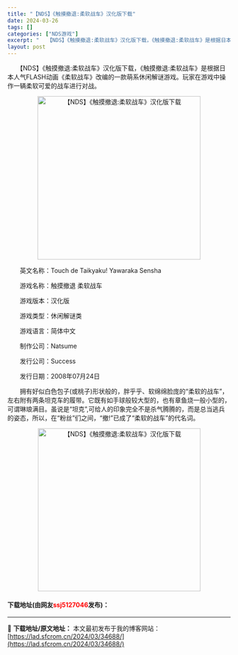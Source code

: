 ```yaml
---
title: "【NDS】《触摸撤退:柔软战车》汉化版下载"
date: 2024-03-26
tags: []
categories: ["NDS游戏"]
excerpt: "　　【NDS】《触摸撤退:柔软战车》汉化版下载，《触摸撤退:柔软战车》是根据日本人气FLASH动画《柔软战车》改编的一款萌系休闲解谜游戏。玩家在游戏中操作一辆柔软可爱的战车进行对战。 　　英文名称：Touch de Taikyaku! Yawaraka Sensha 　　游戏名称：触摸撤退 柔软战车&hellip;"
layout: post
---
```


 <p>　　【NDS】《触摸撤退:柔软战车》汉化版下载，《触摸撤退:柔软战车》是根据日本人气FLASH动画《柔软战车》改编的一款萌系休闲解谜游戏。玩家在游戏中操作一辆柔软可爱的战车进行对战。</p> <p align="center"><img align="" border="0" src="https://lad.sfcrom.cn/wp-content/uploads/2024/03/20240326_6602293d53ad2.png" width="368" alt="【NDS】《触摸撤退:柔软战车》汉化版下载" /></p> <p>　　英文名称：Touch de Taikyaku! Yawaraka Sensha</p> <p>　　游戏名称：触摸撤退 柔软战车</p> <p>　　游戏版本：汉化版</p> <p>　　游戏类型：休闲解谜类</p> <p>　　游戏语言：简体中文</p> <p>　　制作公司：Natsume</p> <p>　　发行公司：Success</p> <p>　　发行日期：2008年07月24日</p> <p>　　拥有好似白色包子(或桃子)形状般的，胖乎乎、软绵绵脸庞的&ldquo;柔软的战车&rdquo;，左右附有两条坦克车的履带。它既有如手球般较大型的，也有章鱼烧一般小型的，可谓琳琅满目。虽说是&ldquo;坦克&rdquo;,可给人的印象完全不是杀气腾腾的，而是总当逃兵的姿态，所以，在&ldquo;粉丝&rdquo;们之间，&ldquo;撤!&rdquo;已成了&ldquo;柔软的战车&rdquo;的代名词。</p> <p align="center"><img align="" border="0" src="https://lad.sfcrom.cn/wp-content/uploads/2024/03/20240326_6602293dcd47b.png" width="367" alt="【NDS】《触摸撤退:柔软战车》汉化版下载" /></p> <p><h4>下载地址(由网友<font color="red">ssj5127046</font>发布)：</h4></p> 

---
📖 **下载地址/原文地址：** 本文最初发布于我的博客网站：[https://lad.sfcrom.cn/2024/03/34688/](https://lad.sfcrom.cn/2024/03/34688/)
